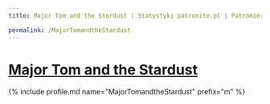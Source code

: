 ```yaml
---
title: Major Tom and the Stardust | Statystyki patronite.pl | Patromierz

permalink: /MajorTomandtheStardust
---
```


# [Major Tom and the Stardust](https://patronite.pl/MajorTomandtheStardust)

{% include profile.md name="MajorTomandtheStardust" prefix="m" %}
